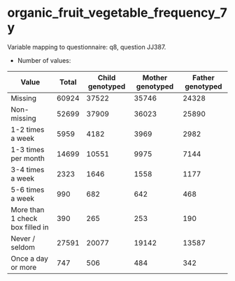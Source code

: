 # organic_fruit_vegetable_frequency_7y
Variable mapping to questionnaire: q8, question JJ387.
- Number of values:

| Value | Total | Child genotyped | Mother genotyped | Father genotyped |
| ----- | ----- | --------------- | ---------------- | ---------------- |
| Missing | 60924 | 37522 | 35746 | 24328 |
| Non-missing | 52699 | 37909 | 36023 | 25890 |
| 1-2 times a week | 5959 | 4182 | 3969 |2982 |
| 1-3 times per month | 14699 | 10551 | 9975 |7144 |
| 3-4 times a week | 2323 | 1646 | 1558 |1177 |
| 5-6 times a week | 990 | 682 | 642 |468 |
| More than 1 check box filled in | 390 | 265 | 253 |190 |
| Never / seldom | 27591 | 20077 | 19142 |13587 |
| Once a day or more | 747 | 506 | 484 |342 |



